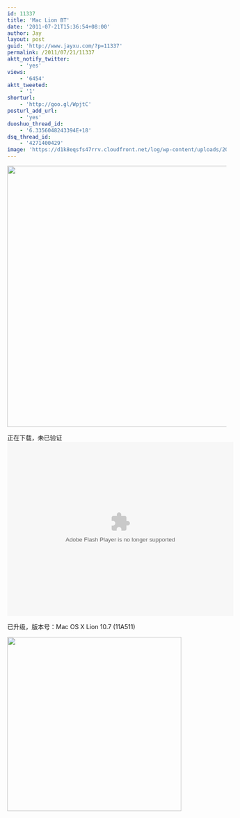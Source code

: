 ```yaml
---
id: 11337
title: 'Mac Lion BT'
date: '2011-07-21T15:36:54+08:00'
author: Jay
layout: post
guid: 'http://www.jayxu.com/?p=11337'
permalink: /2011/07/21/11337
aktt_notify_twitter:
    - 'yes'
views:
    - '6454'
aktt_tweeted:
    - '1'
shorturl:
    - 'http://goo.gl/WpjtC'
posturl_add_url:
    - 'yes'
duoshuo_thread_id:
    - '6.3356048243394E+18'
dsq_thread_id:
    - '4271400429'
image: 'https://d1k8eqsfs47rrv.cloudfront.net/log/wp-content/uploads/2011/07/App-Store.png'
---
```


<a href="http://www.jayxu.com/log/wp-content/uploads/2011/07/App-Store.png"><img  title="App Store" src="http://www.jayxu.com/log/wp-content/uploads/2011/07/App-Store.png" alt="" width="600"  /></a>

正在下载，<del datetime="2011-08-05T09:45:03+00:00">未</del>已验证
<embed src="http://www.box.com/embed/x8abskhd95vznz4.swf" type="application/x-shockwave-flash" width="520" height="400"></embed>

已升级，版本号：Mac OS X Lion 10.7 (11A511)

<a href="http://www.jayxu.com/log/wp-content/uploads/2011/07/关于本机.png"><img  title="关于本机" src="http://www.jayxu.com/log/wp-content/uploads/2011/07/关于本机.png" alt="" width="400" /></a>